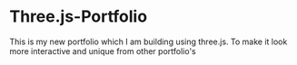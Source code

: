 # Three.js-Portfolio
This is my new portfolio which I am building using three.js. To make it look more interactive and unique from other portfolio's

